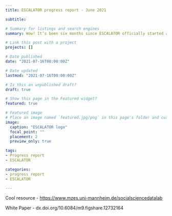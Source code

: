 ```yaml
---
title: ESCALATOR progress report - June 2021

subtitle: 

# Summary for listings and search engines
summary: Wow! It’s been six months since ESCALATOR officially started and it’s time to reflect on what’s been done and where we’re going next.

# Link this post with a project
projects: []

# Date published
date: "2021-07-16T00:00:00Z"

# Date updated
lastmod: "2021-07-16T00:00:00Z"

# Is this an unpublished draft?
draft: true

# Show this page in the Featured widget?
featured: true

# Featured image
# Place an image named `featured.jpg/png` in this page's folder and customize its options here.
image:
  caption: "ESCALATOR logo"
  focal_point: ""
  placement: 2
  preview_only: true

tags:
- Progress report
- ESCALATOR

categories:
- progress report
- ESCALATOR

---
```


Cool resource - https://www.mzes.uni-mannheim.de/socialsciencedatalab

White Paper - dx.doi.org/10.6084/m9.figshare.12732164